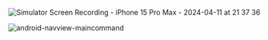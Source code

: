 ![Simulator Screen Recording - iPhone 15 Pro Max - 2024-04-11 at 21 37 36](https://github.com/kazo0/NavApp/assets/4793020/abaa4927-58a1-4d07-aeb3-a273fd22e468)


![android-navview-maincommand](https://github.com/kazo0/NavApp/assets/4793020/6f5e7f05-6f5b-4e06-8629-f7a5cbe5ccaf)
